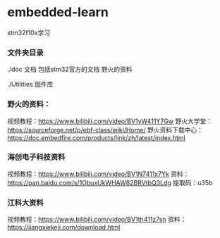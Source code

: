 # embedded-learn

stm32f10x学习

### 文件夹目录

./doc 文档
    包括stm32官方的文档
    野火的资料

./Utilities  固件库


### 野火的资料：
视频教程：https://www.bilibili.com/video/BV1yW411Y7Gw
野火大学堂：https://sourceforge.net/p/ebf-class/wiki/Home/
野火资料下载中心：https://doc.embedfire.com/products/link/zh/latest/index.html

### 海创电子科技资料
视频教程：https://www.bilibili.com/video/BV1N7411x7Yk
资料：https://pan.baidu.com/s/1ObuxUkWHAW82BRVtbQ3Ldg 提取码：u35b 


### 江科大资料
视频教程：https://www.bilibili.com/video/BV1th411z7sn
资料：https://jiangxiekeji.com/download.html
